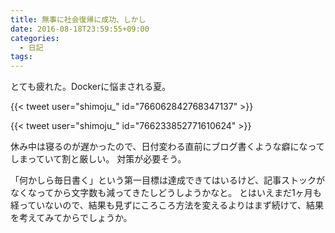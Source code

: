 ```yaml
---
title: 無事に社会復帰に成功、しかし
date: 2016-08-18T23:59:55+09:00
categories:
  - 日記
tags:
---
```


とても疲れた。Dockerに悩まされる夏。

{{< tweet user="shimoju_" id="766062842768347137" >}}

{{< tweet user="shimoju_" id="766233852771610624" >}}

休み中は寝るのが遅かったので、日付変わる直前にブログ書くような癖になってしまっていて割と厳しい。
対策が必要そう。

「何かしら毎日書く」という第一目標は達成できてはいるけど、記事ストックがなくなってから文字数も減ってきたしどうしようかなと。
とはいえまだ1ヶ月も経っていないので、結果も見ずにころころ方法を変えるよりはまず続けて、結果を考えてみてからでしょうか。
